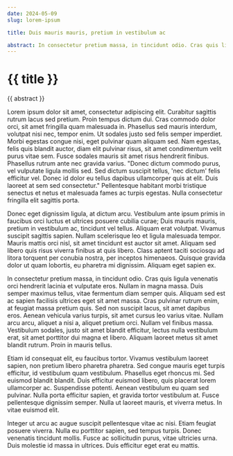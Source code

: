 ```yaml
---
date: 2024-05-09
slug: lorem-ipsum

title: Duis mauris mauris, pretium in vestibulum ac

abstract: In consectetur pretium massa, in tincidunt odio. Cras quis ligula venenatis orci hendrerit lacinia et vulputate eros. Nullam in magna massa. Duis semper maximus tellus, vitae fermentum diam semper quis. Aliquam sed est ac sapien facilisis ultrices eget sit amet massa. Cras pulvinar rutrum enim, at feugiat massa pretium quis.
---
```


# {{ title }}

<div class="abstract">
{{ abstract }}
</div>

Lorem ipsum dolor sit amet, consectetur adipiscing elit. Curabitur sagittis rutrum lacus sed pretium. Proin tempus dictum dui. Cras commodo dolor orci, sit amet fringilla quam malesuada in. Phasellus sed mauris interdum, volutpat nisi nec, tempor enim. Ut sodales justo sed felis semper imperdiet. Morbi egestas congue nisi, eget pulvinar quam aliquam sed. Nam egestas, felis quis blandit auctor, diam elit pulvinar risus, sit amet condimentum velit purus vitae sem. Fusce sodales mauris sit amet risus hendrerit finibus. Phasellus rutrum ante nec gravida varius. "Donec dictum commodo purus, vel vulputate ligula mollis sed. Sed dictum suscipit tellus, 'nec dictum' felis efficitur vel. Donec id dolor eu tellus dapibus ullamcorper quis at elit. Duis laoreet at sem sed consectetur." Pellentesque habitant morbi tristique senectus et netus et malesuada fames ac turpis egestas. Nulla consectetur fringilla elit sagittis porta.

Donec eget dignissim ligula, at dictum arcu. Vestibulum ante ipsum primis in faucibus orci luctus et ultrices posuere cubilia curae; Duis mauris mauris, pretium in vestibulum ac, tincidunt vel tellus. Aliquam erat volutpat. Vivamus suscipit sagittis sapien. Nullam scelerisque leo et ligula malesuada tempor. Mauris mattis orci nisl, sit amet tincidunt est auctor sit amet. Aliquam sed libero quis risus viverra finibus at quis libero. Class aptent taciti sociosqu ad litora torquent per conubia nostra, per inceptos himenaeos. Quisque gravida dolor ut quam lobortis, eu pharetra mi dignissim. Aliquam eget sapien ex.

In consectetur pretium massa, in tincidunt odio. Cras quis ligula venenatis orci hendrerit lacinia et vulputate eros. Nullam in magna massa. Duis semper maximus tellus, vitae fermentum diam semper quis. Aliquam sed est ac sapien facilisis ultrices eget sit amet massa. Cras pulvinar rutrum enim, at feugiat massa pretium quis. Sed non suscipit lacus, sit amet dapibus eros. Aenean vehicula varius turpis, sit amet cursus leo varius vitae. Nullam arcu arcu, aliquet a nisi a, aliquet pretium orci. Nullam vel finibus massa. Vestibulum sodales, justo sit amet blandit efficitur, lectus nulla vestibulum erat, sit amet porttitor dui magna et libero. Aliquam laoreet metus sit amet blandit rutrum. Proin in mauris tellus.

Etiam id consequat elit, eu faucibus tortor. Vivamus vestibulum laoreet sapien, non pretium libero pharetra pharetra. Sed congue mauris eget turpis efficitur, id vestibulum quam vestibulum. Phasellus eget rhoncus mi. Sed euismod blandit blandit. Duis efficitur euismod libero, quis placerat lorem ullamcorper ac. Suspendisse potenti. Aenean vestibulum eu quam sed pulvinar. Nulla porta efficitur sapien, et gravida tortor vestibulum at. Fusce pellentesque dignissim semper. Nulla ut laoreet mauris, et viverra metus. In vitae euismod elit.

Integer ut arcu ac augue suscipit pellentesque vitae ac nisi. Etiam feugiat posuere viverra. Nulla eu porttitor sapien, sed tempus turpis. Donec venenatis tincidunt mollis. Fusce ac sollicitudin purus, vitae ultricies urna. Duis molestie id massa in ultrices. Duis efficitur eget erat eu mattis.
